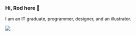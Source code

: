 ### Hi, Rod here 👋 
I am an IT graduate, programmer, designer, and an illustrator.

![](https://komarev.com/ghpvc/?username=roddejos&color=blue)
